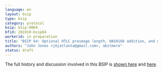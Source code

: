 ```yaml
---
language: en
layout: bsip
type: bsip
category: protocol
bsip: bsip-0064
bfid: 201910-bsip64
workerid: in preparation
title: "BSIP 64: Optional HTLC preimage length, HASH160 addition, and memo field"
authors: "John Jones <jmjatlanta@gmail.com>, abitmore"
status: draft
---
```


The full history and discussion involved in this BSIP is
[shown here](https://github.com/bitshares/bsips/issues/163) and
[here](https://github.com/bitshares/bsips/pull/195).
